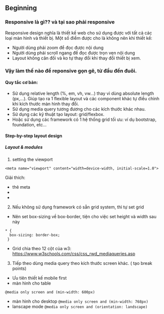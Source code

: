 ## Beginning
### Responsive là gì?? và tại sao phải responsive
Responsive design nghĩa là thiết kế web cho sử dụng được với tất cả các loại màn hình và thiết bị. 
  Một số điểm được cho là không nên khi thiết kế: 
  -  Người dùng phải zoom để đọc được nội dung
  -  Người dùng phải scroll ngang để đọc được trọn vẹn nội dung
  -  Layout không cân đối và ko tự thay đổi khi thay đổi thiết bị xem.
  
### Vậy làm thế nào để reponsive gọn gẽ, từ đầu đến đuôi. 

#### Quy tắc cơ bản:
  - Sử dụng relative length (%, em, vh, vw...) thay vì dùng absolute length (px,...). Giúp tạo ra 1 flexible layout và các component khác tự điều chỉnh khi kích thước màn hình thay đổi. 
  - Sử dụng media query tương đương cho các kích thước khác nhau. 
  - Sử dụng các kỹ thuật tạo layout: grid/flexbox. 
  - Hoặc sử dụng các framework có 1 hệ thống grid tối ưu: ví dụ bootstrap, foundation, etc...
  
#### Step-by-step layout design

##### Layout & modules
1. setting the viewport
  ```
  <meta name="viewport" content="width=device-width, initial-scale=1.0">
  ```
  Giải thích: 
  - thẻ meta
  - 
  - 
 2. Nếu không sử dụng framework có sẵn grid system, thì tự set grid
  -  Nên set box-sizing về box-border, tiện cho việc set height và width sau này
  ```
  * {
    box-sizing: border-box;
   }
   ```
  -  Grid chia theo 12 cột của w3: https://www.w3schools.com/css/css_rwd_mediaqueries.asp
  
 3. Tiếp theo dùng media query theo kích thước screen khác. ( tạo break points)
  - Ưu tiên thiết kế mobile first
  - màn hình cho table
```
@media only screen and (min-width: 600px)
```
  - màn hình cho desktop
  ```@media only screen and (min-width: 768px) ```
  - lanscape mode 
  ```@media only screen and (orientation: landscape)```

  


